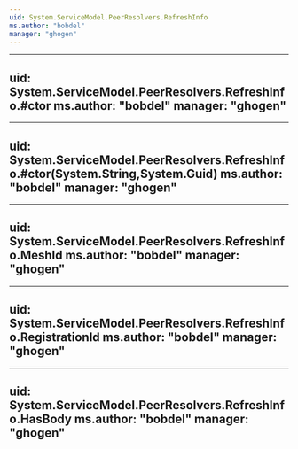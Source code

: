 ```yaml
---
uid: System.ServiceModel.PeerResolvers.RefreshInfo
ms.author: "bobdel"
manager: "ghogen"
---
```


---
uid: System.ServiceModel.PeerResolvers.RefreshInfo.#ctor
ms.author: "bobdel"
manager: "ghogen"
---

---
uid: System.ServiceModel.PeerResolvers.RefreshInfo.#ctor(System.String,System.Guid)
ms.author: "bobdel"
manager: "ghogen"
---

---
uid: System.ServiceModel.PeerResolvers.RefreshInfo.MeshId
ms.author: "bobdel"
manager: "ghogen"
---

---
uid: System.ServiceModel.PeerResolvers.RefreshInfo.RegistrationId
ms.author: "bobdel"
manager: "ghogen"
---

---
uid: System.ServiceModel.PeerResolvers.RefreshInfo.HasBody
ms.author: "bobdel"
manager: "ghogen"
---
